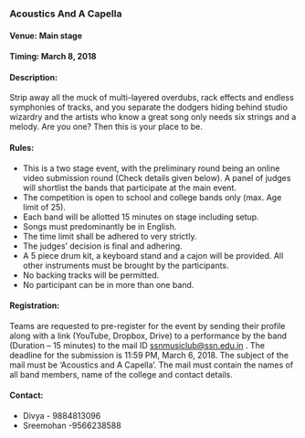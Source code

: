 ### Acoustics And A Capella

#### <!-- <i class="fas fa-map-marker-alt"></i> --> Venue: Main stage

#### <!-- <i class="far fa-calendar-alt"></i> --> Timing: March 8, 2018

#### <!-- <i class="fas fa-edit"></i> --> Description:
  Strip away all the muck of multi-layered overdubs, rack effects and endless symphonies of tracks, and you separate the dodgers hiding behind studio wizardry and the artists who know a great song only needs six strings and a melody. Are you one? Then this is your place to be.

#### <!-- <i class="fas fa-bullhorn"></i> --> Rules:
  * This is a two stage event, with the preliminary round being an online video submission round (Check details given below). A panel of judges will shortlist the bands that participate at the main event.
  * The competition is open to school and college bands only (max. Age limit of 25).
  * Each band will be allotted 15 minutes on stage including setup.
  * Songs must predominantly be in English.
  * The time limit shall be adhered to very strictly.
  * The judges’ decision is final and adhering.
  * A 5 piece drum kit, a keyboard stand and a cajon will be provided. All other instruments must be brought by the participants.
  * No backing tracks will be permitted.
  * No participant can be in more than one band.

#### Registration:
  Teams are requested to pre-register for the event by sending their profile along with a link (YouTube, Dropbox, Drive) to a performance by the band (Duration – 15 minutes) to the mail ID ssnmusiclub@ssn.edu.in . The deadline for the submission is 11:59 PM, March 6, 2018. The subject of the mail must be ‘Acoustics and A Capella’. The mail must contain the names of all band members, name of the college and contact details.

#### <!-- <i class="fas fa-phone"></i> --> Contact:
  * Divya - 9884813096
  * Sreemohan -9566238588
